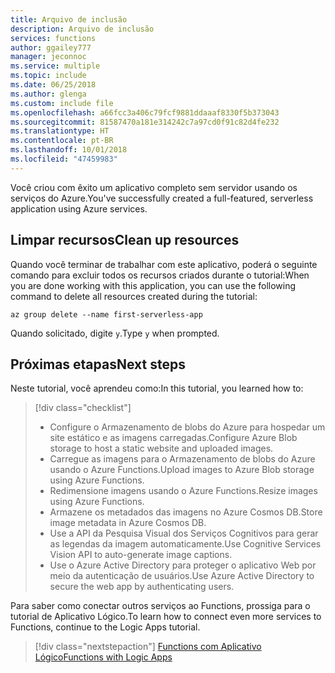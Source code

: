 ```yaml
---
title: Arquivo de inclusão
description: Arquivo de inclusão
services: functions
author: ggailey777
manager: jeconnoc
ms.service: multiple
ms.topic: include
ms.date: 06/25/2018
ms.author: glenga
ms.custom: include file
ms.openlocfilehash: a66fcc3a406c79fcf9881ddaaaf8330f5b373043
ms.sourcegitcommit: 81587470a181e314242c7a97cd0f91c82d4fe232
ms.translationtype: HT
ms.contentlocale: pt-BR
ms.lasthandoff: 10/01/2018
ms.locfileid: "47459983"
---
```

<span data-ttu-id="fce85-103">Você criou com êxito um aplicativo completo sem servidor usando os serviços do Azure.</span><span class="sxs-lookup"><span data-stu-id="fce85-103">You've successfully created a full-featured, serverless application using Azure services.</span></span>

## <a name="clean-up-resources"></a><span data-ttu-id="fce85-104">Limpar recursos</span><span class="sxs-lookup"><span data-stu-id="fce85-104">Clean up resources</span></span>

<span data-ttu-id="fce85-105">Quando você terminar de trabalhar com este aplicativo, poderá o seguinte comando para excluir todos os recursos criados durante o tutorial:</span><span class="sxs-lookup"><span data-stu-id="fce85-105">When you are done working with this application, you can use the following command to delete all resources created during the tutorial:</span></span>

```azurecli
az group delete --name first-serverless-app
```

<span data-ttu-id="fce85-106">Quando solicitado, digite `y`.</span><span class="sxs-lookup"><span data-stu-id="fce85-106">Type `y` when prompted.</span></span>  

## <a name="next-steps"></a><span data-ttu-id="fce85-107">Próximas etapas</span><span class="sxs-lookup"><span data-stu-id="fce85-107">Next steps</span></span>

<span data-ttu-id="fce85-108">Neste tutorial, você aprendeu como:</span><span class="sxs-lookup"><span data-stu-id="fce85-108">In this tutorial, you learned how to:</span></span>
> [!div class="checklist"]
> * <span data-ttu-id="fce85-109">Configure o Armazenamento de blobs do Azure para hospedar um site estático e as imagens carregadas.</span><span class="sxs-lookup"><span data-stu-id="fce85-109">Configure Azure Blob storage to host a static website and uploaded images.</span></span>
> * <span data-ttu-id="fce85-110">Carregue as imagens para o Armazenamento de blobs do Azure usando o Azure Functions.</span><span class="sxs-lookup"><span data-stu-id="fce85-110">Upload images to Azure Blob storage using Azure Functions.</span></span>
> * <span data-ttu-id="fce85-111">Redimensione imagens usando o Azure Functions.</span><span class="sxs-lookup"><span data-stu-id="fce85-111">Resize images using Azure Functions.</span></span>
> * <span data-ttu-id="fce85-112">Armazene os metadados das imagens no Azure Cosmos DB.</span><span class="sxs-lookup"><span data-stu-id="fce85-112">Store image metadata in Azure Cosmos DB.</span></span>
> * <span data-ttu-id="fce85-113">Use a API da Pesquisa Visual dos Serviços Cognitivos para gerar as legendas da imagem automaticamente.</span><span class="sxs-lookup"><span data-stu-id="fce85-113">Use Cognitive Services Vision API to auto-generate image captions.</span></span>
> * <span data-ttu-id="fce85-114">Use o Azure Active Directory para proteger o aplicativo Web por meio da autenticação de usuários.</span><span class="sxs-lookup"><span data-stu-id="fce85-114">Use Azure Active Directory to secure the web app by authenticating users.</span></span>

<span data-ttu-id="fce85-115">Para saber como conectar outros serviços ao Functions, prossiga para o tutorial de Aplicativo Lógico.</span><span class="sxs-lookup"><span data-stu-id="fce85-115">To learn how to connect even more services to Functions, continue to the Logic Apps tutorial.</span></span> 

> [!div class="nextstepaction"]
> [<span data-ttu-id="fce85-116">Functions com Aplicativo Lógico</span><span class="sxs-lookup"><span data-stu-id="fce85-116">Functions with Logic Apps</span></span>](https://docs.microsoft.com/azure/azure-functions/functions-twitter-email)
